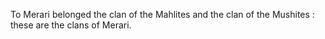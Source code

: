 To Merari belonged the clan of the Mahlites and the clan of the Mushites : these are the clans of Merari.

